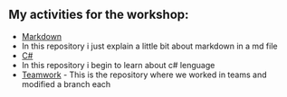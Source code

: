 
## My activities for the workshop:

- [Markdown](https://github.com/Carorms/Markdown)
- In this repository i just explain a little bit about markdown in a md file
- [C#](https://github.com/Carorms/C-)
- In this repository i begin to learn about c# lenguage
- [Teamwork](https://github.com/Edgar270901/ActividadEquipo) - This is the repository where we worked in teams and modified a branch each